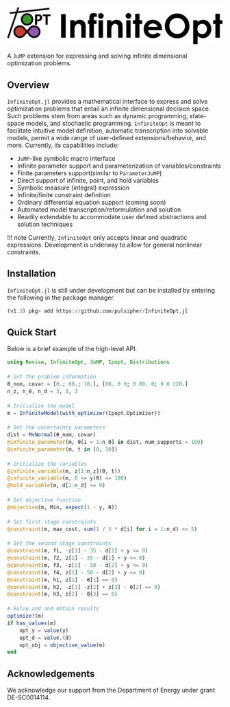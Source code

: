 ![Logo](assets/full_logo.png)

A `JuMP` extension for expressing and solving infinite dimensional optimization
problems.

## Overview
`InfiniteOpt.jl` provides a mathematical interface to express and solve
optimization problems that entail an infinite dimensional decision space. Such
problems stem from areas such as dynamic programming, state-space models, and
stochastic programming. `InfiniteOpt` is meant to facilitate intuitive model
definition, automatic transcription into solvable models, permit a wide range
of user-defined extensions/behavior, and more. Currently, its capabilities
include:
- `JuMP`-like symbolic macro interface
- Infinite parameter support and parameterization of variables/constraints
- Finite parameters support(similar to `ParameterJuMP`)
- Direct support of infinite, point, and hold variables
- Symbolic measure (integral) expression
- Infinite/finite constraint definition
- Ordinary differential equation support (coming soon)
- Automated model transcription/reformulation and solution
- Readily extendable to accommodate user defined abstractions and solution techniques

!!! note
    Currently, `InfiniteOpt` only accepts linear and quadratic expressions.
    Development is underway to allow for general nonlinear constraints.  

## Installation
`InfiniteOpt.jl` is still under development but can be
installed by entering the following in the package manager.

```julia
(v1.3) pkg> add https://github.com/pulsipher/InfiniteOpt.jl
```

## Quick Start
Below is a brief example of the high-level API.

```julia
using Revise, InfiniteOpt, JuMP, Ipopt, Distributions

# Set the problem information
θ_nom, covar = [0.; 60.; 10.], [80. 0 0; 0 80. 0; 0 0 120.]
n_z, n_θ, n_d = 3, 3, 3

# Initialize the model
m = InfiniteModel(with_optimizer(Ipopt.Optimizer))

# Set the uncertainty parameters
dist = MvNormal(θ_nom, covar)
@infinite_parameter(m, θ[i = 1:n_θ] in dist, num_supports = 100)
@infinite_parameter(m, t in [0, 10])

# Initialize the variables
@infinite_variable(m, z[1:n_z](θ, t))
@infinite_variable(m, 0 <= y(θ) <= 100)
@hold_variable(m, d[1:n_d] >= 0)

# Set objective function
@objective(m, Min, expect(1 - y, θ))

# Set first stage constraints
@constraint(m, max_cost, sum(1 / 3 * d[i] for i = 1:n_d) <= 5)

# Set the second stage constraints
@constraint(m, f1, -z[1] - 35 - d[1] + y <= 0)
@constraint(m, f2, z[1] - 35 - d[1] + y <= 0)
@constraint(m, f3, -z[2] - 50 - d[2] + y <= 0)
@constraint(m, f4, z[1] - 50 - d[2] + y <= 0)
@constraint(m, h1, z[1] - θ[1] == 0)
@constraint(m, h2, -z[1] -z[2] + z[3] - θ[2] == 0)
@constraint(m, h3, z[2] - θ[3] == 0)

# Solve and and obtain results
optimize!(m)
if has_values(m)
    opt_y = value(y)
    opt_d = value.(d)
    opt_obj = objective_value(m)
end
```

## Acknowledgements
We acknowledge our support from the Department of Energy under grant
DE-SC0014114.
